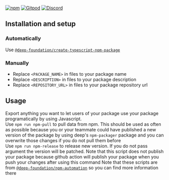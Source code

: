 [![npm](https://img.shields.io/npm/v/<PACKAGE_NAME>.svg)](https://www.npmjs.com/package/<PACKAGE_NAME>) 
[![Gitpod](https://img.shields.io/badge/Gitpod-ready--to--code-blue?logo=gitpod)](https://gitpod.io/#<REPOSITORY_URL>) 
[![Discord](https://badgen.net/badge/icon/discord?icon=discord&label&color=purple)](https://discord.gg/deep-foundation)

## Installation and setup

### Automatically

Use [`@deep-foundation/create-typescript-npm-package`](https://www.npmjs.com/package/@deep-foundation/create-typescript-npm-package)

### Manually
- Replace `<PACKAGE_NAME>` in files to your package name
- Replace `<DESCRIPTION>` in files to your package description
- Replace `<REPOSITORY_URL>` in files to your package repository url

## Usage

Export anything you want to let users of your package use your package programatically by using Javascript.  
Use `npm run npm-pull` to pull data from npm. This should be used as often as possible because you or your teammate could have published a new version of the package by using deep's `npm-packager` package  and you can overwrite those changes if you do not pull them before  
Use  `npm run npm-release` to release new version. If you do not pass argument the version will be patched. Note that this script does not publish your package because github action will publish your package when you push your changes after using this command
Note that these scripts are from [`@deep-foundation/npm-automation`](https://www.npmjs.com/package/@deep-foundation/npm-automation) so you can find more information there
